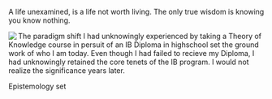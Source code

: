 A life unexamined, is a life not worth living. The only true wisdom is knowing you know nothing. 

<img align="left" src="https://user-images.githubusercontent.com/92899817/144723171-423a41aa-2602-41dd-92c6-52b25e713f99.png"> The paradigm shift I had unknowingly experienced by
taking a Theory of Knowledge course in persuit of an IB Diploma in highschool set the ground work of who I am today. Even though I had failed to recieve my Diploma, I had
unknowingly retained the core tenets of the IB program. I would not realize the significance years later. 

Epistemology set 

